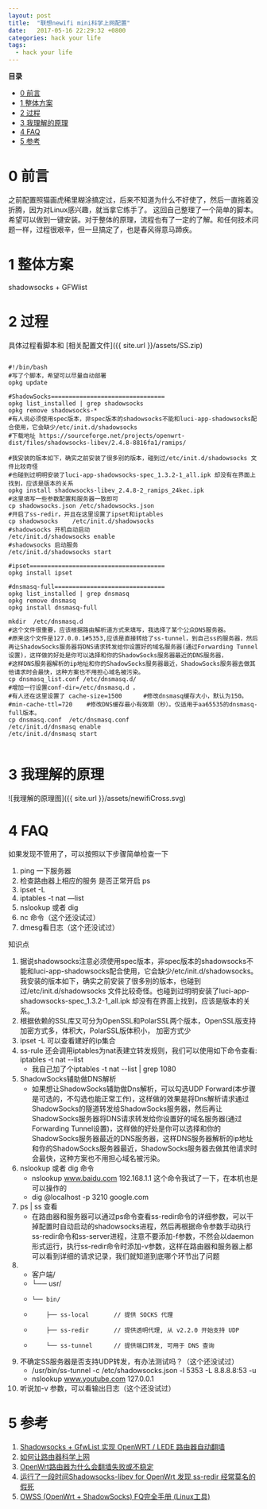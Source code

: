 ```yaml
---
layout: post
title:  "联想newifi mini科学上网配置"
date:   2017-05-16 22:29:32 +0800
categories: hack your life
tags:
  - hack your life
---
```





**目录**

* [0 前言](#preface)
* [1 整体方案](#brief)
* [2 过程](#process)
* [3 我理解的原理](#underTheHood)
* [4 FAQ](#FAQ)
* [5 参考](#reference)


# 0 前言<a name="preface"></a>


之前配置照猫画虎稀里糊涂搞定过，后来不知道为什么不好使了，然后一直拖着没折腾，因为对Linux感兴趣，就当拿它练手了。
这回自己整理了一个简单的脚本。希望可以做到一键安装。对于整体的原理，流程也有了一定的了解。和任何技术问题一样，过程很艰辛，但一旦搞定了，也是春风得意马蹄疾。



# 1 整体方案<a name="brief"></a>

shadowsocks + GFWlist


# 2 过程<a name="process"></a>


具体过程看脚本和
[相关配置文件]({{ site.url }}/assets/SS.zip)



~~~

#!/bin/bash
#写了个脚本，希望可以尽量自动部署
opkg update

#ShadowSocks================================
opkg list_installed | grep shadowsocks
opkg remove shadowsocks-*
#有人说必须使用spec版本，非spec版本的shadowsocks不能和luci-app-shadowsocks配合使用，它会缺少/etc/init.d/shadowsocks
#下载地址 https://sourceforge.net/projects/openwrt-dist/files/shadowsocks-libev/2.4.8-8816fa1/ramips/

#我安装的版本如下，确实之前安装了很多别的版本，碰到过/etc/init.d/shadowsocks 文件比较奇怪
#也碰到过明明安装了luci-app-shadowsocks-spec_1.3.2-1_all.ipk 却没有在界面上找到，应该是版本的关系
opkg install shadowsocks-libev_2.4.8-2_ramips_24kec.ipk
#这里填写一些参数配置和服务器一致即可
cp shadowsocks.json /etc/shadowsocks.json
#开启了ss-redir，并且在这里设置了ipset和iptables
cp shadowsocks    /etc/init.d/shadowsocks
#shadowsocks 开机自动启动
/etc/init.d/shadowsocks enable
#shadowsocks 启动服务
/etc/init.d/shadowsocks start

#ipset======================================
opkg install ipset

#dnsmasq-full===============================
opkg list_installed | grep dnsmasq
opkg remove dnsmasq
opkg install dnsmasq-full

mkdir  /etc/dnsmasq.d
#这个文件很重要，应该根据路由解析道方式来填写，我选择了某个公众DNS服务器。
#原来这个文件是127.0.0.1#5353,应该是直接转给了ss-tunnel，到自己ss的服务器，然后再让ShadowSocks服务器将DNS请求转发给你设置好的域名服务器(通过Forwarding Tunnel设置)，这样做的好处是你可以选择和你的ShadowSocks服务器最近的DNS服务器，
#这样DNS服务器解析的ip地址和你的ShadowSocks服务器最近，ShadowSocks服务器去做其他请求时会最快，这种方案也不用担心域名被污染。
cp dnsmasq_list.conf /etc/dnsmasq.d/
#增加一行设置conf-dir=/etc/dnsmasq.d ，
#有人还在这里设置了 cache-size=1500      #修改dnsmasq缓存大小，默认为150。
#min-cache-ttl=720    #修改DNS缓存最小有效期（秒）。仅适用于aa65535的dnsmasq-full版本。
cp dnsmasq.conf  /etc/dnsmasq.conf
/etc/init.d/dnsmasq enable
/etc/init.d/dnsmasq start


~~~


# 3 我理解的原理<a name="underTheHood"></a>

![我理解的原理图]({{ site.url }}/assets/newifiCross.svg)

# 4 FAQ<a name="FAQ"></a>
如果发现不管用了，可以按照以下步骤简单检查一下

1. ping 一下服务器
2. 检查路由器上相应的服务 是否正常开启 ps
3. ipset -L
4. iptables -t nat —list
5. nslookup 或者 dig
6. nc 命令（这个还没试过）
7. dmesg看日志（这个还没试过）

知识点

1. 据说shadowsocks注意必须使用spec版本，非spec版本的shadowsocks不能和luci-app-shadowsocks配合使用，它会缺少/etc/init.d/shadowsocks。我安装的版本如下，确实之前安装了很多别的版本，也碰到过/etc/init.d/shadowsocks 文件比较奇怪。也碰到过明明安装了luci-app-shadowsocks-spec_1.3.2-1_all.ipk 却没有在界面上找到，应该是版本的关系。
2. 根据依赖的SSL库又可分为OpenSSL和PolarSSL两个版本，OpenSSL版支持加密方式多，体积大，PolarSSL版体积小， 加密方式少
3. ipset -L 可以查看建好的ip集合
4. ss-rule 还会调用iptables为nat表建立转发规则，我们可以使用如下命令查看: iptables -t nat --list
    * 我自己加了个iptables -t nat  --list  | grep 1080  
5. ShadowSocks辅助做DNS解析
    * 如果想让ShadowSocks辅助做Dns解析，可以勾选UDP Forward(本步骤是可选的，不勾选也能正常工作)，这样做的效果是将Dns解析请求通过ShadowSocks的隧道转发给ShadowSocks服务器，然后再让ShadowSocks服务器将DNS请求转发给你设置好的域名服务器(通过Forwarding Tunnel设置)，这样做的好处是你可以选择和你的ShadowSocks服务器最近的DNS服务器，这样DNS服务器解析的ip地址和你的ShadowSocks服务器最近，ShadowSocks服务器去做其他请求时会最快，这种方案也不用担心域名被污染。
6. nslookup 或者 dig 命令
    * nslookup www.baidu.com 192.168.1.1 这个命令我试了一下，在本机也是可以操作的
    * dig @localhost -p 3210 google.com
7. ps | ss 查看
    * 在路由器和服务器可以通过ps命令查看ss-redir命令的详细参数，可以干掉配置时自动启动的shadowsocks进程，然后再根据命令参数手动执行ss-redir命令和ss-server进程，注意不要添加-f参数，不然会以daemon形式运行，执行ss-redir命令时添加-v参数，这样在路由器和服务器上都可以看到详细的请求记录，我们就知道到底哪个环节出了问题
8.
    * 客户端/
    * └── usr/
    *     └── bin/
    *         ├── ss-local       // 提供 SOCKS 代理
    *         ├── ss-redir       // 提供透明代理, 从 v2.2.0 开始支持 UDP
    *         └── ss-tunnel      // 提供端口转发, 可用于 DNS 查询
9. 不确定SS服务器是否支持UDP转发，有办法测试吗？（这个还没试过）
    * /usr/bin/ss-tunnel -c /etc/shadowsocks.json  -l 5353 -L 8.8.8.8:53 -u
    * nslookup www.youtube.com 127.0.0.1
10. 听说加-v 参数，可以看输出日志（这个还没试过）





# 5 参考<a name="reference"></a>


   1. [Shadowsocks + GfwList 实现 OpenWRT / LEDE 路由器自动翻墙
](https://cokebar.info/archives/962)
   2. [如何让路由器科学上网](http://www.cloudchou.com/work/post-983.html
)
   3. [OpenWrt路由器为什么会翻墙失败或不稳定]( https://softwaredownload.gitbooks.io/openwrt-fanqiang/ebook/03.7.html
)
   4. [运行了一段时间Shadowsocks-libev for OpenWrt 发现 ss-redir 经常莫名的假死
](https://github.com/shadowsocks/openwrt-shadowsocks/issues/106
)
   5. [OWSS (OpenWrt + ShadowSocks) FQ完全手册 (Linux工具)
](https://blog.lutty.me/code/openwrt/2014-10/owss-fq-guide-linux-tool.html
)
